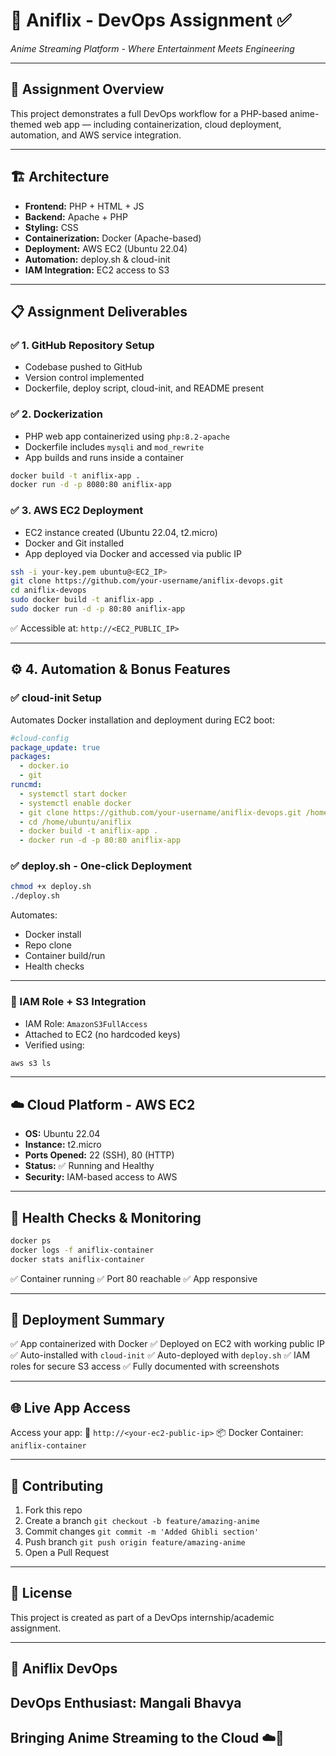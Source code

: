 
# 🌸 Aniflix - DevOps Assignment ✅  
_Anime Streaming Platform - Where Entertainment Meets Engineering_

---

## 🎯 Assignment Overview
This project demonstrates a full DevOps workflow for a PHP-based anime-themed web app — including containerization, cloud deployment, automation, and AWS service integration.

---

## 🏗️ Architecture  
- **Frontend:** PHP + HTML + JS  
- **Backend:** Apache + PHP  
- **Styling:** CSS  
- **Containerization:** Docker (Apache-based)  
- **Deployment:** AWS EC2 (Ubuntu 22.04)  
- **Automation:** deploy.sh & cloud-init  
- **IAM Integration:** EC2 access to S3  

---

## 📋 Assignment Deliverables  

### ✅ 1. GitHub Repository Setup  
- Codebase pushed to GitHub  
- Version control implemented  
- Dockerfile, deploy script, cloud-init, and README present  

### ✅ 2. Dockerization  
- PHP web app containerized using `php:8.2-apache`  
- Dockerfile includes `mysqli` and `mod_rewrite`  
- App builds and runs inside a container  

```bash
docker build -t aniflix-app .
docker run -d -p 8080:80 aniflix-app
````

### ✅ 3. AWS EC2 Deployment

* EC2 instance created (Ubuntu 22.04, t2.micro)
* Docker and Git installed
* App deployed via Docker and accessed via public IP

```bash
ssh -i your-key.pem ubuntu@<EC2_IP>
git clone https://github.com/your-username/aniflix-devops.git
cd aniflix-devops
sudo docker build -t aniflix-app .
sudo docker run -d -p 80:80 aniflix-app
```

✅ Accessible at: `http://<EC2_PUBLIC_IP>`

---

## ⚙️ 4. Automation & Bonus Features

### ✅ cloud-init Setup

Automates Docker installation and deployment during EC2 boot:

```yaml
#cloud-config
package_update: true
packages:
  - docker.io
  - git
runcmd:
  - systemctl start docker
  - systemctl enable docker
  - git clone https://github.com/your-username/aniflix-devops.git /home/ubuntu/aniflix
  - cd /home/ubuntu/aniflix
  - docker build -t aniflix-app .
  - docker run -d -p 80:80 aniflix-app
```

### ✅ deploy.sh - One-click Deployment

```bash
chmod +x deploy.sh
./deploy.sh
```

Automates:

* Docker install
* Repo clone
* Container build/run
* Health checks

---

### 🔐 IAM Role + S3 Integration

* IAM Role: `AmazonS3FullAccess`
* Attached to EC2 (no hardcoded keys)
* Verified using:

```bash
aws s3 ls
```

---

## ☁️ Cloud Platform - AWS EC2

* **OS:** Ubuntu 22.04
* **Instance:** t2.micro
* **Ports Opened:** 22 (SSH), 80 (HTTP)
* **Status:** ✅ Running and Healthy
* **Security:** IAM-based access to AWS

---

## 🧪 Health Checks & Monitoring

```bash
docker ps
docker logs -f aniflix-container
docker stats aniflix-container
```

✅ Container running
✅ Port 80 reachable
✅ App responsive

---

## 🚀 Deployment Summary

✅ App containerized with Docker
✅ Deployed on EC2 with working public IP
✅ Auto-installed with `cloud-init`
✅ Auto-deployed with `deploy.sh`
✅ IAM roles for secure S3 access
✅ Fully documented with screenshots

---

## 🌐 Live App Access

Access your app:
📍 `http://<your-ec2-public-ip>`
📦 Docker Container: `aniflix-container`

---

## 🤝 Contributing

1. Fork this repo
2. Create a branch `git checkout -b feature/amazing-anime`
3. Commit changes `git commit -m 'Added Ghibli section'`
4. Push branch `git push origin feature/amazing-anime`
5. Open a Pull Request

---

## 📄 License

This project is created as part of a DevOps internship/academic assignment.

---

## 🌸 Aniflix DevOps 

## DevOps Enthusiast: Mangali Bhavya
## Bringing Anime Streaming to the Cloud ☁️🐳



